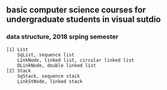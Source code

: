 ## basic computer science courses for undergraduate students in visual sutdio

### data structure, 2018 srping semester
	[1] List
		SqList, sequence list
		LinkNode, linked list, circular linked list
		DLinkNode, double linked list
	[2] Stack
		SqStack, sequence stack
		LinkStNode, linked stack



